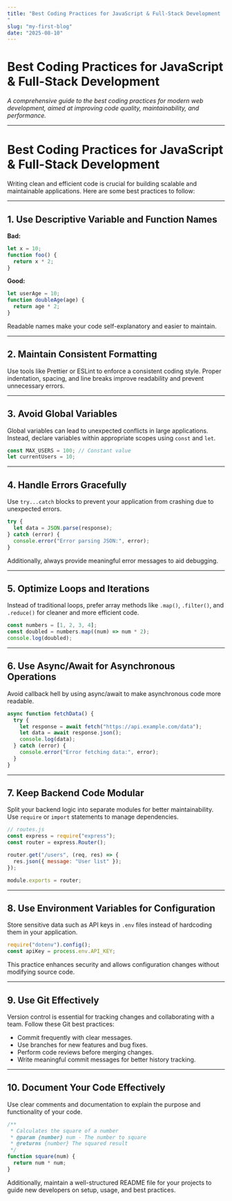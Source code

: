 ```yaml
---
title: "Best Coding Practices for JavaScript & Full-Stack Development
"
slug: "my-first-blog"
date: "2025-08-10"
---
```


# Best Coding Practices for JavaScript & Full-Stack Development

*A comprehensive guide to the best coding practices for modern web development, aimed at improving code quality, maintainability, and performance.*

---

# Best Coding Practices for JavaScript & Full-Stack Development

Writing clean and efficient code is crucial for building scalable and maintainable applications. Here are some best practices to follow:

---

## 1. Use Descriptive Variable and Function Names

**Bad:**

```js
let x = 10;
function foo() {
  return x * 2;
}
````

**Good:**

```js
let userAge = 10;
function doubleAge(age) {
  return age * 2;
}
```

Readable names make your code self-explanatory and easier to maintain.

---

## 2. Maintain Consistent Formatting

Use tools like Prettier or ESLint to enforce a consistent coding style. Proper indentation, spacing, and line breaks improve readability and prevent unnecessary errors.

---

## 3. Avoid Global Variables

Global variables can lead to unexpected conflicts in large applications. Instead, declare variables within appropriate scopes using `const` and `let`.

```js
const MAX_USERS = 100; // Constant value
let currentUsers = 10;
```

---

## 4. Handle Errors Gracefully

Use `try...catch` blocks to prevent your application from crashing due to unexpected errors.

```js
try {
  let data = JSON.parse(response);
} catch (error) {
  console.error("Error parsing JSON:", error);
}
```

Additionally, always provide meaningful error messages to aid debugging.

---

## 5. Optimize Loops and Iterations

Instead of traditional loops, prefer array methods like `.map()`, `.filter()`, and `.reduce()` for cleaner and more efficient code.

```js
const numbers = [1, 2, 3, 4];
const doubled = numbers.map((num) => num * 2);
console.log(doubled);
```

---

## 6. Use Async/Await for Asynchronous Operations

Avoid callback hell by using async/await to make asynchronous code more readable.

```js
async function fetchData() {
  try {
    let response = await fetch("https://api.example.com/data");
    let data = await response.json();
    console.log(data);
  } catch (error) {
    console.error("Error fetching data:", error);
  }
}
```

---

## 7. Keep Backend Code Modular

Split your backend logic into separate modules for better maintainability. Use `require` or `import` statements to manage dependencies.

```js
// routes.js
const express = require("express");
const router = express.Router();

router.get("/users", (req, res) => {
  res.json({ message: "User list" });
});

module.exports = router;
```

---

## 8. Use Environment Variables for Configuration

Store sensitive data such as API keys in `.env` files instead of hardcoding them in your application.

```js
require("dotenv").config();
const apiKey = process.env.API_KEY;
```

This practice enhances security and allows configuration changes without modifying source code.

---

## 9. Use Git Effectively

Version control is essential for tracking changes and collaborating with a team. Follow these Git best practices:

* Commit frequently with clear messages.
* Use branches for new features and bug fixes.
* Perform code reviews before merging changes.
* Write meaningful commit messages for better history tracking.

---

## 10. Document Your Code Effectively

Use clear comments and documentation to explain the purpose and functionality of your code.

```js
/**
 * Calculates the square of a number
 * @param {number} num - The number to square
 * @returns {number} The squared result
 */
function square(num) {
  return num * num;
}
```

Additionally, maintain a well-structured README file for your projects to guide new developers on setup, usage, and best practices.
